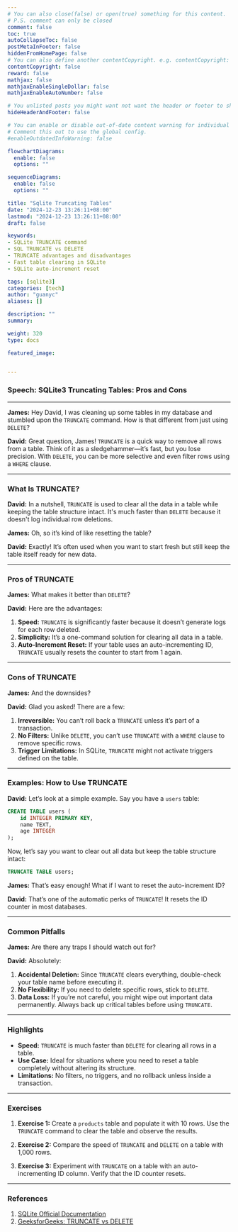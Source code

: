 ```yaml
---
# You can also close(false) or open(true) something for this content.
# P.S. comment can only be closed
comment: false
toc: true
autoCollapseToc: false
postMetaInFooter: false
hiddenFromHomePage: false
# You can also define another contentCopyright. e.g. contentCopyright: "This is another copyright."
contentCopyright: false
reward: false
mathjax: false
mathjaxEnableSingleDollar: false
mathjaxEnableAutoNumber: false

# You unlisted posts you might want not want the header or footer to show
hideHeaderAndFooter: false

# You can enable or disable out-of-date content warning for individual post.
# Comment this out to use the global config.
#enableOutdatedInfoWarning: false

flowchartDiagrams:
  enable: false
  options: ""

sequenceDiagrams:
  enable: false
  options: ""

title: "Sqlite Truncating Tables"
date: "2024-12-23 13:26:11+08:00"
lastmod: "2024-12-23 13:26:11+08:00"
draft: false

keywords:
- SQLite TRUNCATE command
- SQL TRUNCATE vs DELETE
- TRUNCATE advantages and disadvantages
- Fast table clearing in SQLite
- SQLite auto-increment reset

tags: [sqlite3]
categories: [tech]
author: "guanyc"
aliases: []

description: ""
summary:

weight: 320
type: docs

featured_image:


---
```


### **Speech: SQLite3 Truncating Tables: Pros and Cons**

---

**James:** Hey David, I was cleaning up some tables in my database and stumbled upon the `TRUNCATE` command. How is that different from just using `DELETE`?

**David:** Great question, James! `TRUNCATE` is a quick way to remove all rows from a table. Think of it as a sledgehammer—it’s fast, but you lose precision. With `DELETE`, you can be more selective and even filter rows using a `WHERE` clause.

---

### **What Is TRUNCATE?**

**David:** In a nutshell, `TRUNCATE` is used to clear all the data in a table while keeping the table structure intact. It's much faster than `DELETE` because it doesn't log individual row deletions.

**James:** Oh, so it’s kind of like resetting the table?

**David:** Exactly! It’s often used when you want to start fresh but still keep the table itself ready for new data.

---

### **Pros of TRUNCATE**

**James:** What makes it better than `DELETE`?

**David:** Here are the advantages:
1. **Speed:** `TRUNCATE` is significantly faster because it doesn’t generate logs for each row deleted.
2. **Simplicity:** It’s a one-command solution for clearing all data in a table.
3. **Auto-Increment Reset:** If your table uses an auto-incrementing ID, `TRUNCATE` usually resets the counter to start from 1 again.

---

### **Cons of TRUNCATE**

**James:** And the downsides?

**David:** Glad you asked! There are a few:
1. **Irreversible:** You can’t roll back a `TRUNCATE` unless it’s part of a transaction.
2. **No Filters:** Unlike `DELETE`, you can’t use `TRUNCATE` with a `WHERE` clause to remove specific rows.
3. **Trigger Limitations:** In SQLite, `TRUNCATE` might not activate triggers defined on the table.

---

### **Examples: How to Use TRUNCATE**

**David:** Let’s look at a simple example. Say you have a `users` table:

```sql
CREATE TABLE users (
    id INTEGER PRIMARY KEY,
    name TEXT,
    age INTEGER
);
```

Now, let’s say you want to clear out all data but keep the table structure intact:

```sql
TRUNCATE TABLE users;
```

**James:** That’s easy enough! What if I want to reset the auto-increment ID?

**David:** That’s one of the automatic perks of `TRUNCATE`! It resets the ID counter in most databases.

---

### **Common Pitfalls**

**James:** Are there any traps I should watch out for?

**David:** Absolutely:
1. **Accidental Deletion:** Since `TRUNCATE` clears everything, double-check your table name before executing it.
2. **No Flexibility:** If you need to delete specific rows, stick to `DELETE`.
3. **Data Loss:** If you’re not careful, you might wipe out important data permanently. Always back up critical tables before using `TRUNCATE`.

---

### **Highlights**

- **Speed:** `TRUNCATE` is much faster than `DELETE` for clearing all rows in a table.
- **Use Case:** Ideal for situations where you need to reset a table completely without altering its structure.
- **Limitations:** No filters, no triggers, and no rollback unless inside a transaction.

---

### **Exercises**

1. **Exercise 1:** Create a `products` table and populate it with 10 rows. Use the `TRUNCATE` command to clear the table and observe the results.

2. **Exercise 2:** Compare the speed of `TRUNCATE` and `DELETE` on a table with 1,000 rows.

3. **Exercise 3:** Experiment with `TRUNCATE` on a table with an auto-incrementing ID column. Verify that the ID counter resets.

---

### **References**

1. [SQLite Official Documentation](https://www.sqlite.org/docs.html)
2. [GeeksforGeeks: TRUNCATE vs DELETE](https://www.geeksforgeeks.org/sql-truncate-command/)
